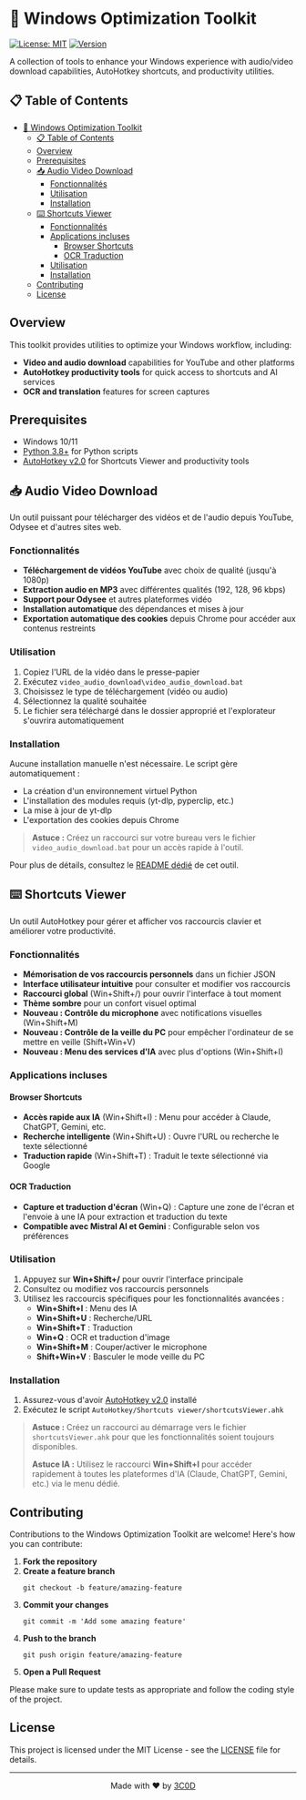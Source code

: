 # 🚀 Windows Optimization Toolkit

[![License: MIT](https://img.shields.io/badge/License-MIT-yellow.svg)](https://opensource.org/licenses/MIT)
[![Version](https://img.shields.io/badge/version-1.0-blue.svg)](https://github.com/3C0D/Windows-Optimization-Toolkit)

A collection of tools to enhance your Windows experience with audio/video download capabilities, AutoHotkey shortcuts, and productivity utilities.

## 📋 Table of Contents

- [🚀 Windows Optimization Toolkit](#-windows-optimization-toolkit)
  - [📋 Table of Contents](#-table-of-contents)
  - [Overview](#overview)
  - [Prerequisites](#prerequisites)
  - [📥 Audio Video Download](#-audio-video-download)
    - [Fonctionnalités](#fonctionnalités)
    - [Utilisation](#utilisation)
    - [Installation](#installation)
  - [⌨️ Shortcuts Viewer](#️-shortcuts-viewer)
    - [Fonctionnalités](#fonctionnalités-1)
    - [Applications incluses](#applications-incluses)
      - [Browser Shortcuts](#browser-shortcuts)
      - [OCR Traduction](#ocr-traduction)
    - [Utilisation](#utilisation-1)
    - [Installation](#installation-1)
  - [Contributing](#contributing)
  - [License](#license)

## Overview

This toolkit provides utilities to optimize your Windows workflow, including:

- **Video and audio download** capabilities for YouTube and other platforms
- **AutoHotkey productivity tools** for quick access to shortcuts and AI services
- **OCR and translation** features for screen captures

## Prerequisites

- Windows 10/11
- [Python 3.8+](https://www.python.org/downloads/) for Python scripts
- [AutoHotkey v2.0](https://www.autohotkey.com/) for Shortcuts Viewer and productivity tools

## 📥 Audio Video Download

Un outil puissant pour télécharger des vidéos et de l'audio depuis YouTube, Odysee et d'autres sites web.

### Fonctionnalités

- **Téléchargement de vidéos YouTube** avec choix de qualité (jusqu'à 1080p)
- **Extraction audio en MP3** avec différentes qualités (192, 128, 96 kbps)
- **Support pour Odysee** et autres plateformes vidéo
- **Installation automatique** des dépendances et mises à jour
- **Exportation automatique des cookies** depuis Chrome pour accéder aux contenus restreints

### Utilisation

1. Copiez l'URL de la vidéo dans le presse-papier
2. Exécutez `video_audio_download\video_audio_download.bat`
3. Choisissez le type de téléchargement (vidéo ou audio)
4. Sélectionnez la qualité souhaitée
5. Le fichier sera téléchargé dans le dossier approprié et l'explorateur s'ouvrira automatiquement

### Installation

Aucune installation manuelle n'est nécessaire. Le script gère automatiquement :
- La création d'un environnement virtuel Python
- L'installation des modules requis (yt-dlp, pyperclip, etc.)
- La mise à jour de yt-dlp
- L'exportation des cookies depuis Chrome

> **Astuce :** Créez un raccourci sur votre bureau vers le fichier `video_audio_download.bat` pour un accès rapide à l'outil.

Pour plus de détails, consultez le [README dédié](video_audio_download/README.md) de cet outil.

## ⌨️ Shortcuts Viewer

Un outil AutoHotkey pour gérer et afficher vos raccourcis clavier et améliorer votre productivité.

### Fonctionnalités

- **Mémorisation de vos raccourcis personnels** dans un fichier JSON
- **Interface utilisateur intuitive** pour consulter et modifier vos raccourcis
- **Raccourci global** (Win+Shift+/) pour ouvrir l'interface à tout moment
- **Thème sombre** pour un confort visuel optimal
- **Nouveau : Contrôle du microphone** avec notifications visuelles (Win+Shift+M)
- **Nouveau : Contrôle de la veille du PC** pour empêcher l'ordinateur de se mettre en veille (Shift+Win+V)
- **Nouveau : Menu des services d'IA** avec plus d'options (Win+Shift+I)

### Applications incluses

#### Browser Shortcuts
- **Accès rapide aux IA** (Win+Shift+I) : Menu pour accéder à Claude, ChatGPT, Gemini, etc.
- **Recherche intelligente** (Win+Shift+U) : Ouvre l'URL ou recherche le texte sélectionné
- **Traduction rapide** (Win+Shift+T) : Traduit le texte sélectionné via Google

#### OCR Traduction
- **Capture et traduction d'écran** (Win+Q) : Capture une zone de l'écran et l'envoie à une IA pour extraction et traduction du texte
- **Compatible avec Mistral AI et Gemini** : Configurable selon vos préférences

### Utilisation

1. Appuyez sur **Win+Shift+/** pour ouvrir l'interface principale
2. Consultez ou modifiez vos raccourcis personnels
3. Utilisez les raccourcis spécifiques pour les fonctionnalités avancées :
   - **Win+Shift+I** : Menu des IA
   - **Win+Shift+U** : Recherche/URL
   - **Win+Shift+T** : Traduction
   - **Win+Q** : OCR et traduction d'image
   - **Win+Shift+M** : Couper/activer le microphone
   - **Shift+Win+V** : Basculer le mode veille du PC

### Installation

1. Assurez-vous d'avoir [AutoHotkey v2.0](https://www.autohotkey.com/) installé
2. Exécutez le script `AutoHotkey/Shortcuts viewer/shortcutsViewer.ahk`

> **Astuce :** Créez un raccourci au démarrage vers le fichier `shortcutsViewer.ahk` pour que les fonctionnalités soient toujours disponibles.
>
> **Astuce IA :** Utilisez le raccourci **Win+Shift+I** pour accéder rapidement à toutes les plateformes d'IA (Claude, ChatGPT, Gemini, etc.) via le menu dédié.

## Contributing

Contributions to the Windows Optimization Toolkit are welcome! Here's how you can contribute:

1. **Fork the repository**
2. **Create a feature branch**
   ```
   git checkout -b feature/amazing-feature
   ```
3. **Commit your changes**
   ```
   git commit -m 'Add some amazing feature'
   ```
4. **Push to the branch**
   ```
   git push origin feature/amazing-feature
   ```
5. **Open a Pull Request**

Please make sure to update tests as appropriate and follow the coding style of the project.

## License

This project is licensed under the MIT License - see the [LICENSE](LICENSE) file for details.

---

<p align="center">
Made with ❤️ by <a href="https://github.com/3C0D">3C0D</a>
</p>
